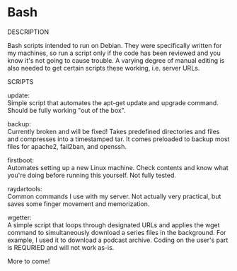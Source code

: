 Bash
============

DESCRIPTION

Bash scripts intended to run on Debian. They were specifically written for my machines, so run a script only if the code has been reviewed and you know it's not going to cause trouble. A varying degree of manual editing is also needed to get certain scripts these working, i.e. server URLs.

SCRIPTS

update:  
Simple script that automates the apt-get update and upgrade command. Should be fully working "out of the box".

backup:  
Currently broken and will be fixed!
Takes predefined directories and files and compresses into a timestamped tar. It comes preloaded to backup most files for apache2, fail2ban, and openssh. 

firstboot:  
Automates setting up a new Linux machine. Check contents and know what you're doing before running this yourself. Not fully tested.

raydartools:  
Common commands I use with my server. Not actually very practical, but saves some finger movement and memorization.

wgetter:  
A simple script that loops through designated URLs and applies the wget command to simultaneously download a series files in the background. For example, I used it to download a podcast archive. Coding on the user's part is REQURIED and will not work as-is.

More to come!

